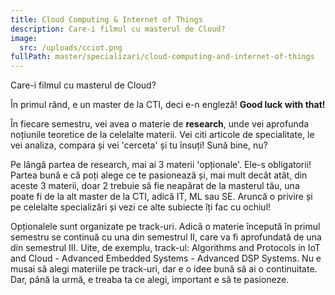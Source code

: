 ```yaml
---
title: Cloud Computing & Internet of Things
description: Care-i filmul cu masterul de Cloud?
image:
  src: /uploads/cciot.png
fullPath: master/specializari/cloud-computing-and-internet-of-things
---
```

Care-i filmul cu masterul de Cloud?

În primul rând, e un master de la CTI, deci e-n engleză! **Good luck with that!**

În fiecare semestru, vei avea o materie de **research**, unde vei aprofunda noțiunile teoretice de la celelalte materii. Vei citi articole de specialitate, le vei analiza, compara și vei 'cerceta' și tu însuți! Sună bine, nu? 

Pe lângă partea de research, mai ai 3 materii 'opționale'. Ele-s obligatorii! Partea bună e că poți alege ce te pasionează și, mai mult decât atât, din aceste 3 materii, doar 2 trebuie să fie neapărat de la masterul tău, una poate fi de la alt master de la CTI, adică IT, ML sau SE. Aruncă o privire și pe celelalte specializări și vezi ce alte subiecte îți fac cu ochiul!

Opționalele sunt organizate pe track-uri. Adică o materie începută în primul semestru se continuă cu una din semestrul II, care va fi aprofundată de una din semestrul III. Uite, de exemplu, track-ul: Algorithms and Protocols in IoT and Cloud - Advanced Embedded Systems - Advanced DSP Systems. Nu e musai să alegi materiile pe track-uri, dar e o idee bună să ai o continuitate. Dar, până la urmă, e treaba ta ce alegi, important e să te pasioneze.